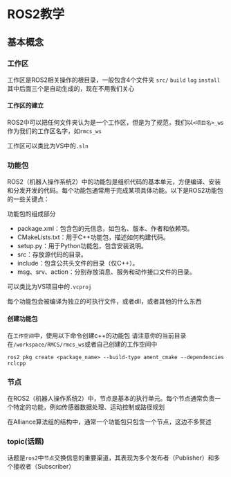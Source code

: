 # ROS2教学

## 基本概念

### 工作区
工作区是ROS2相关操作的根目录，一般包含4个文件夹 ```src/``` ```build``` ```log``` ```install``` 其中后面三个是自动生成的，现在不用我们关心

#### 工作区的建立
ROS2中可以把任何文件夹认为是一个工作区，但是为了规范，我们以```<项目名>_ws```作为我们的工作区名字，如```rmcs_ws```

工作区可以类比为VS中的```.sln```

### 功能包
ROS2（机器人操作系统2）中的功能包是组织代码的基本单元，方便编译、安装和分发开发的代码。每个功能包通常用于完成某项具体功能。以下是ROS2功能包的一些关键点：

功能包的组成部分
- package.xml：包含包的元信息，如包名、版本、作者和依赖项。
- CMakeLists.txt：用于C++功能包，描述如何构建代码。
- setup.py：用于Python功能包，包含安装说明。
- src：存放源代码的目录。
- include：包含公共头文件的目录（仅C++）。
- msg、srv、action：分别存放消息、服务和动作接口文件的目录。

可以类比为VS项目中的```.vcproj```

每个功能包会被编译为独立的可执行文件，或者dll，或者其他的什么东西

#### 创建功能包
在```工作空间```中，使用以下命令创建c++的功能包
请注意你的当前目录在```/workspace/RMCS/rmcs_ws```或者自己创建的工作空间中
```
ros2 pkg create <package_name> --build-type ament_cmake --dependencies rclcpp
```

### 节点
在ROS2（机器人操作系统2）中，节点是基本的执行单元。每个节点通常负责一个特定的功能，例如传感器数据处理、运动控制或路径规划

在Alliance算法组的结构中，通常一个功能包只包含一个节点，这边不多赘述

### topic(话题)
话题是```ros2```中```节点```交换信息的重要渠道，其表现为多个发布者（Publisher）和多个接收者（Subscriber）

